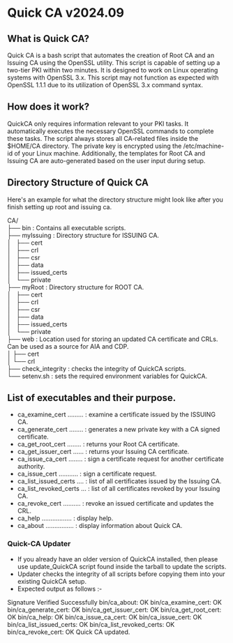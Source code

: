 # Quick CA v2024.09
  
  
## What is Quick CA?
Quick CA is a bash script that automates the creation of Root CA and an Issuing CA using the OpenSSL utility. This script is capable of setting up a two-tier PKI within two minutes. It is designed to work on Linux operating systems with OpenSSL 3.x. This script may not function as expected with OpenSSL 1.1.1 due to its utilization of OpenSSL 3.x command syntax.
  
  
  
  
## How does it work?
QuickCA only requires information relevant to your PKI tasks. It automatically executes the necessary OpenSSL commands to complete these tasks. The script always stores all CA-related files inside the $HOME/CA directory. The private key is encrypted using the /etc/machine-id of your Linux machine. Additionally, the templates for Root CA and Issuing CA are auto-generated based on the user input during setup.
  
  
  
  
## Directory Structure of Quick CA
Here's an example for what the directory structure might look like after you finish setting up root and issuing ca.

CA/<br>
├── bin			: Contains all executable scripts. <br>
├── myIssuing		: Directory structure for ISSUING CA. <br>
│   ├── cert <br>
│   ├── crl <br>
│   ├── csr <br>
│   ├── data <br>
│   ├── issued_certs <br>
│   └── private <br>
├── myRoot		: Directory structure for ROOT CA. <br>
│   ├── cert <br>
│   ├── crl <br>
│   ├── csr <br>
│   ├── data <br>
│   ├── issued_certs <br>
│   └── private <br>
├── web			: Location used for storing an updated CA certificate and CRLs. Can be used as a source for AIA and CDP. <br>
│    ├── cert <br>
│    └── crl <br>
├── check_integrity : checks the integrity of QuickCA scripts. <br>
└── setenv.sh : sets the required environment variables for QuickCA. <br>
  
  
  
## List of executables and their purpose.
  
 - ca_examine_cert ......... : examine a certificate issued by the ISSUING CA.
 - ca_generate_cert ........ : generates a new private key with a CA signed certificate.
 - ca_get_root_cert ........ : returns your Root CA certificate.
 - ca_get_issuer_cert ...... : returns your Issuing CA certificate.
 - ca_issue_ca_cert ........ : sign a certificate request for another certificate authority.
 - ca_issue_cert ........... : sign a certificate request.
 - ca_list_issued_certs .... : list of all certificates issued by the Issuing CA.
 - ca_list_revoked_certs ... : list of all certificates revoked by your Issuing CA.
 - ca_revoke_cert .......... : revoke an issued certificate and updates the CRL.
 - ca_help ................. : display help.
 - ca_about ................ : display information about Quick CA.
   

### Quick-CA Updater
- If you already have an older version of QuickCA installed, then please use update_QuickCA script found inside the tarball to update the scripts.
- Updater checks the integrity of all scripts before copying them into your existing QuickCA setup.
- Expected output as follows :-
  
Signature Verified Successfully
bin/ca_about: OK
bin/ca_examine_cert: OK
bin/ca_generate_cert: OK
bin/ca_get_issuer_cert: OK
bin/ca_get_root_cert: OK
bin/ca_help: OK
bin/ca_issue_ca_cert: OK
bin/ca_issue_cert: OK
bin/ca_list_issued_certs: OK
bin/ca_list_revoked_certs: OK
bin/ca_revoke_cert: OK
Quick CA updated.
